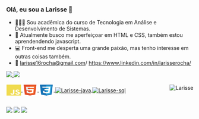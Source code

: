 ### Olá, eu sou a Larisse 👋

- 👩🏽‍🎓 Sou acadêmica do curso de Tecnologia em Análise e Desenvolvimento de Sistemas.
- 🌱 Atualmente busco me aperfeiçoar em HTML e CSS, também estou aprendendendo javascript. 
- 💻 Front-end me desperta uma grande paixão, mas tenho interesse em outras coisas também.
- 📧 larisse16rocha@gmail.com/ https://www.linkedin.com/in/larisserocha/

<div>
  <a href="https://github.com/LarisseRocha">
  <img height="180em" src="https://github-readme-stats.vercel.app/api?username=LarisseRocha&show_icons=true&theme=dracula&include_all_commits=true&count_private=true"/>
  <img height="180em" src="https://github-readme-stats.vercel.app/api/top-langs/?username=LarisseRocha&layout=compact&langs_count=7&theme=dracula"/>
</div>
  
<div style="display: inline_block"><br>
  <img align="center" alt="Larisse-Js" height="30" width="40" src="https://raw.githubusercontent.com/devicons/devicon/master/icons/javascript/javascript-plain.svg">
  <img align="center" alt="Larisse-HTML" height="30" width="40" src="https://raw.githubusercontent.com/devicons/devicon/master/icons/html5/html5-original.svg">
  <img align="center" alt="Larisse-CSS" height="30" width="40" src="https://raw.githubusercontent.com/devicons/devicon/master/icons/css3/css3-original.svg">
  <img align="center" alt="Larisse-java" height="45" width="40" src="https://cdn.jsdelivr.net/gh/devicons/devicon/icons/java/java-plain.svg">
  <img align="center" alt="Larisse-sql" height="45" width="40" src="https://cdn.jsdelivr.net/gh/devicons/devicon/icons/mysql/mysql-original-wordmark.svg">                                                               
  <!-- <img align="center" alt="Larisse-Python" height="30" width="40" src="https://cdn.jsdelivr.net/gh/devicons/devicon/icons/electron/electron-original.svg> --> 
  <img align="right" alt="Larisse" src="https://i.picasion.com/pic91/df069c8ba48dde8ea64fc66c42675a47.gif">
</div>
                                                                                                                                 
   ##
                                                                                                                                 
  <div> 
  <a href="https://instagram.com/larisserocha" target="_blank"><img src="https://img.shields.io/badge/-Instagram-%23E4405F?style=for-the-badge&logo=instagram&logoColor=white" target="_blank"></a>
  <a href = "larisse16rocha@gmail.com"><img src="https://img.shields.io/badge/-Gmail-%23333?style=for-the-badge&logo=gmail&logoColor=white" target="_blank"></a>
  <a href="https://www.linkedin.com/in/larisserocha/" target="_blank"><img src="https://img.shields.io/badge/-LinkedIn-%230077B5?style=for-the-badge&logo=linkedin&logoColor=white" target="_blank"></a> 
 
  <!-- ![Snake animation](https://github.com/LarisseRocha/LarisseRocha/blob/output/github-contribution-grid-snake.svg) -->
 
</div>
